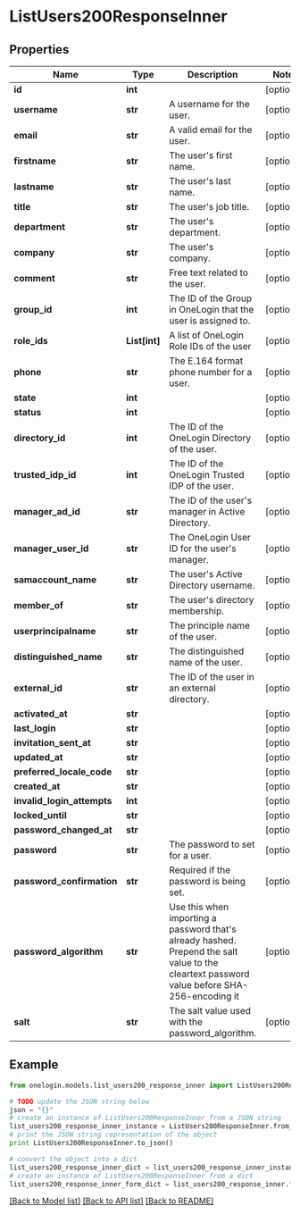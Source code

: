 # ListUsers200ResponseInner


## Properties
Name | Type | Description | Notes
------------ | ------------- | ------------- | -------------
**id** | **int** |  | [optional] 
**username** | **str** | A username for the user. | [optional] 
**email** | **str** | A valid email for the user. | [optional] 
**firstname** | **str** | The user&#39;s first name. | [optional] 
**lastname** | **str** | The user&#39;s last name. | [optional] 
**title** | **str** | The user&#39;s job title. | [optional] 
**department** | **str** | The user&#39;s department. | [optional] 
**company** | **str** | The user&#39;s company. | [optional] 
**comment** | **str** | Free text related to the user. | [optional] 
**group_id** | **int** | The ID of the Group in OneLogin that the user is assigned to. | [optional] 
**role_ids** | **List[int]** | A list of OneLogin Role IDs of the user | [optional] 
**phone** | **str** | The E.164 format phone number for a user. | [optional] 
**state** | **int** |  | [optional] 
**status** | **int** |  | [optional] 
**directory_id** | **int** | The ID of the OneLogin Directory of the user. | [optional] 
**trusted_idp_id** | **int** | The ID of the OneLogin Trusted IDP of the user. | [optional] 
**manager_ad_id** | **str** | The ID of the user&#39;s manager in Active Directory. | [optional] 
**manager_user_id** | **str** | The OneLogin User ID for the user&#39;s manager. | [optional] 
**samaccount_name** | **str** | The user&#39;s Active Directory username. | [optional] 
**member_of** | **str** | The user&#39;s directory membership. | [optional] 
**userprincipalname** | **str** | The principle name of the user. | [optional] 
**distinguished_name** | **str** | The distinguished name of the user. | [optional] 
**external_id** | **str** | The ID of the user in an external directory. | [optional] 
**activated_at** | **str** |  | [optional] 
**last_login** | **str** |  | [optional] 
**invitation_sent_at** | **str** |  | [optional] 
**updated_at** | **str** |  | [optional] 
**preferred_locale_code** | **str** |  | [optional] 
**created_at** | **str** |  | [optional] 
**invalid_login_attempts** | **int** |  | [optional] 
**locked_until** | **str** |  | [optional] 
**password_changed_at** | **str** |  | [optional] 
**password** | **str** | The password to set for a user. | [optional] 
**password_confirmation** | **str** | Required if the password is being set. | [optional] 
**password_algorithm** | **str** | Use this when importing a password that&#39;s already hashed. Prepend the salt value to the cleartext password value before SHA-256-encoding it | [optional] 
**salt** | **str** | The salt value used with the password_algorithm. | [optional] 

## Example

```python
from onelogin.models.list_users200_response_inner import ListUsers200ResponseInner

# TODO update the JSON string below
json = "{}"
# create an instance of ListUsers200ResponseInner from a JSON string
list_users200_response_inner_instance = ListUsers200ResponseInner.from_json(json)
# print the JSON string representation of the object
print ListUsers200ResponseInner.to_json()

# convert the object into a dict
list_users200_response_inner_dict = list_users200_response_inner_instance.to_dict()
# create an instance of ListUsers200ResponseInner from a dict
list_users200_response_inner_form_dict = list_users200_response_inner.from_dict(list_users200_response_inner_dict)
```
[[Back to Model list]](../README.md#documentation-for-models) [[Back to API list]](../README.md#documentation-for-api-endpoints) [[Back to README]](../README.md)


